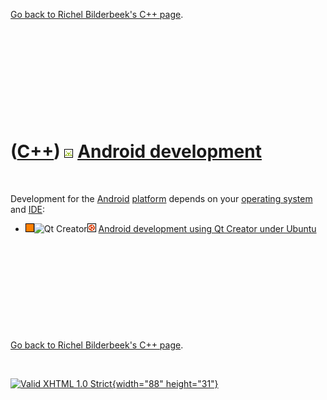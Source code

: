 

[Go back to Richel Bilderbeek's C++ page](Cpp.htm).

 

 

 

 

 

([C++](Cpp.htm)) ![Android](PicAndroid.png) [Android development](CppAndroidDevelopment.htm)
============================================================================================

 

Development for the [Android](CppAndroid.htm) [platform](CppOs.htm)
depends on your [operating system](CppOs.htm) and [IDE](CppIde.htm):

-   ![?FAIL](PicOrange.png)![Qt
    Creator](PicQtCreator.png)![Ubuntu](PicUbuntu.png) [Android
    development using Qt Creator under
    Ubuntu](CppAndroidDevelopmentQtCreatorUbuntu.htm)

 

 

 

 

 

[Go back to Richel Bilderbeek's C++ page](Cpp.htm).



 

[![Valid XHTML 1.0 Strict](valid-xhtml10.png){width="88"
height="31"}](http://validator.w3.org/check?uri=referer)
